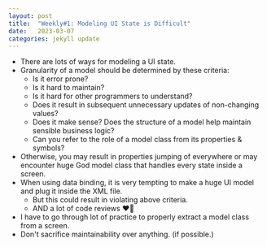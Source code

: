 ```yaml
---
layout: post
title:  "Weekly#1: Modeling UI State is Difficult"
date:   2023-03-07
categories: jekyll update
---
```


- There are lots of ways for modeling a UI state.
- Granularity of a model should be determined by these criteria: 
  - Is it error prone? 
  - Is it hard to maintain? 
  - Is it hard for other programmers to understand? 
  - Does it result in subsequent unnecessary updates of non-changing values? 
  - Does it make sense? Does the structure of a model help maintain sensible business logic? 
  - Can you refer to the role of a model class from its properties & symbols? 
- Otherwise, you may result in properties jumping of everywhere or may encounter huge God model class that handles every state inside a screen. 
- When using data binding, it is very tempting to make a huge UI model and plug it inside the XML file. 
  - But this could result in violating above criteria. 
  - AND a lot of code reviews ❤️‍🔥
- I have to go through lot of practice to properly extract a model class from a screen.
- Don't sacrifice maintainability over anything. (if possible.)
